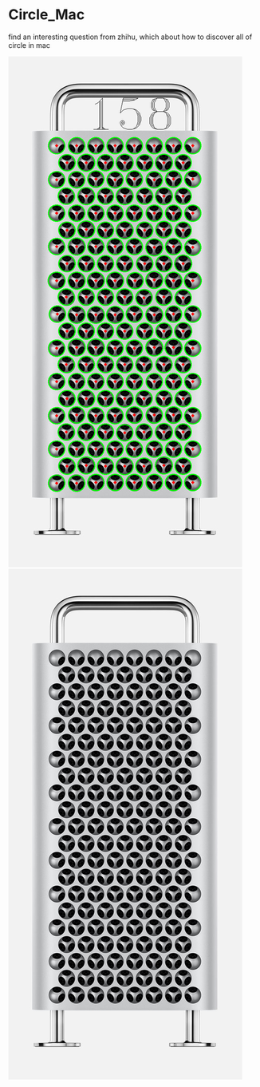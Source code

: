 # Circle_Mac
find an interesting question from zhihu, which about how to discover all of circle in mac 

![image](https://github.com/frankLeo123/Circle_Mac/blob/master/debug/result1.png)
![image](https://github.com/frankLeo123/Circle_Mac/blob/master/config/test.jpg)
